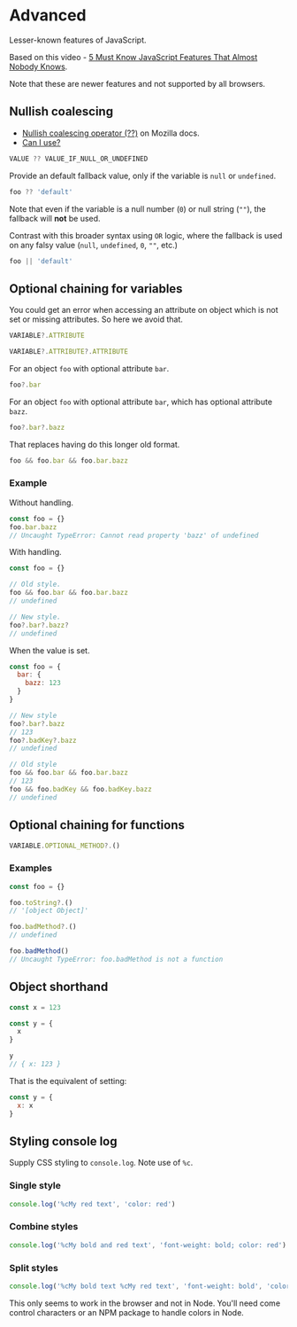 # Advanced

Lesser-known features of JavaScript.

Based on this video - [5 Must Know JavaScript Features That Almost Nobody Knows](https://www.youtube.com/watch?v=v2tJ3nzXh8I&list=LL).

Note that these are newer features and not supported by all browsers.


## Nullish coalescing

- [Nullish coalescing operator (??)](https://developer.mozilla.org/en-US/docs/Web/JavaScript/Reference/Operators/Nullish_coalescing_operator) on Mozilla docs.
- [Can I use?](https://caniuse.com/?search=Nullish%20coalescing%20operator%20)

```javascript
VALUE ?? VALUE_IF_NULL_OR_UNDEFINED
```

Provide an default fallback value, only if the variable is `null` or `undefined`.

```javascript
foo ?? 'default'
```

Note that even if the variable is a null number (`0`) or null string (`""`),  the fallback will **not** be used.

Contrast with this broader syntax using `OR` logic, where the fallback is used on any falsy value (`null`, `undefined`, `0`, `""`, etc.)

```javascript
foo || 'default'
```


## Optional chaining for variables

You could get an error when accessing an attribute on object which is not set or missing attributes. So here we avoid that.

```javascript
VARIABLE?.ATTRIBUTE

VARIABLE?.ATTRIBUTE?.ATTRIBUTE
```

For an object `foo` with optional attribute `bar`.

```javascript
foo?.bar
```

For an object `foo` with optional attribute `bar`, which has optional attribute `bazz`.

```javascript
foo?.bar?.bazz
```

That replaces having do this longer old format.

```javascript
foo && foo.bar && foo.bar.bazz
```

### Example

Without handling.

```javascript
const foo = {}
foo.bar.bazz
// Uncaught TypeError: Cannot read property 'bazz' of undefined
```

With handling.

```javascript
const foo = {}

// Old style.
foo && foo.bar && foo.bar.bazz
// undefined

// New style.
foo?.bar?.bazz?
// undefined
```

When the value is set.

```javascript
const foo = {
  bar: {
    bazz: 123
  }
}

// New style
foo?.bar?.bazz
// 123
foo?.badKey?.bazz
// undefined

// Old style
foo && foo.bar && foo.bar.bazz
// 123
foo && foo.badKey && foo.badKey.bazz
// undefined
```

## Optional chaining for functions

```javascript
VARIABLE.OPTIONAL_METHOD?.()
```

### Examples

```javascript
const foo = {}

foo.toString?.()
// '[object Object]'

foo.badMethod?.()
// undefined

foo.badMethod()
// Uncaught TypeError: foo.badMethod is not a function
```


## Object shorthand

```javascript
const x = 123

const y = {
  x
}

y
// { x: 123 }
```

That is the equivalent of setting:

```javascript
const y = {
  x: x
}
```


## Styling console log

Supply CSS styling to `console.log`. Note use of `%c`.

### Single style

```javascript
console.log('%cMy red text', 'color: red')
```

### Combine styles

```javascript
console.log('%cMy bold and red text', 'font-weight: bold; color: red')
```

### Split styles

```javascript
console.log('%cMy bold text %cMy red text', 'font-weight: bold', 'color: red')
```

This only seems to work in the browser and not in Node. You'll need come control characters or an NPM package to handle colors in Node.
